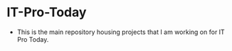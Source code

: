 # IT-Pro-Today
* This is the main repository housing projects that I am working on for IT Pro Today.
